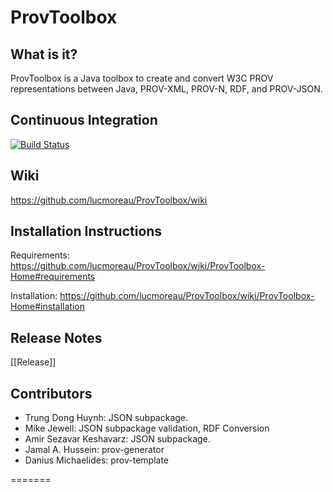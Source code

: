 ProvToolbox
===========

What is it?
-----------

ProvToolbox is a Java toolbox to create and convert W3C PROV representations between Java, PROV-XML, PROV-N, RDF, and PROV-JSON. 

Continuous Integration
----------------------

[![Build Status](https://travis-ci.org/lucmoreau/ProvToolbox.svg)](https://travis-ci.org/lucmoreau/ProvToolbox)




Wiki
----

https://github.com/lucmoreau/ProvToolbox/wiki

Installation Instructions
-------------------------

Requirements: https://github.com/lucmoreau/ProvToolbox/wiki/ProvToolbox-Home#requirements

Installation: https://github.com/lucmoreau/ProvToolbox/wiki/ProvToolbox-Home#installation

Release Notes
-------------

[[Release]]


Contributors
------------

 * Trung Dong Huynh: JSON subpackage.
 * Mike Jewell: JSON subpackage validation, RDF Conversion
 * Amir Sezavar Keshavarz: JSON subpackage.
 * Jamal A. Hussein: prov-generator
 * Danius Michaelides: prov-template 
 
=======


